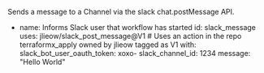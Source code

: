 Sends a message to a Channel via the slack chat.postMessage API.

- name: Informs Slack user that workflow has started
  id: slack_message
  uses: jlieow/slack_post_message@V1 # Uses an action in the repo terraformx_apply owned by jlieow tagged as V1
  with:
    slack_bot_user_oauth_token: xoxo-
    slack_channel_id: 1234
    message: "Hello World"
